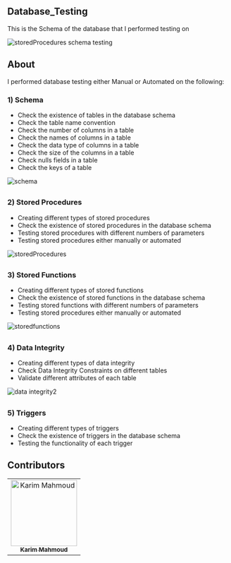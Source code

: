 ## Database_Testing
This is the Schema of the database that I performed testing on

![storedProcedures schema testing](https://github.com/karimmahmoud22/Database_Testing/assets/82693464/bab91c92-a1d1-4bb1-9ee6-32f0eea93fe0)

## About <a name = "about"></a>
I performed database testing either Manual or Automated on the following:
  ### 1) Schema
  - Check the existence of tables in the database schema
  - Check the table name convention
  - Check the number of columns in a table
  - Check the names of columns in a table
  - Check the data type of columns in a table
  - Check the size of the columns in a table
  - Check nulls fields in a table
  - Check the keys of a table

![schema](https://github.com/karimmahmoud22/Database_Testing/assets/82693464/2d7e103b-bb66-4757-b2b4-3c3a239b7d41)

## 

  ### 2) Stored Procedures 
  - Creating different types of stored procedures
  - Check the existence of stored procedures in the database schema
  - Testing stored procedures with different numbers of parameters
  - Testing stored procedures either manually or automated

![storedProcedures](https://github.com/karimmahmoud22/Database_Testing/assets/82693464/a00566dd-c1c3-410e-8839-8e9267e589ac)

## 

  ### 3) Stored Functions 
  - Creating different types of stored functions
  - Check the existence of stored functions in the database schema
  - Testing stored functions with different numbers of parameters
  - Testing stored procedures either manually or automated

![storedfunctions](https://github.com/karimmahmoud22/Database_Testing/assets/82693464/b4668f24-1bc8-4d5a-a4d5-76c3969e42e4)

## 
    
  ### 4) Data Integrity  
  - Creating different types of data integrity
  - Check Data Integrity Constraints on different tables
  - Validate different attributes of each table

![data integrity2](https://github.com/karimmahmoud22/Database_Testing/assets/82693464/39581880-0450-4add-9535-42b8a2bf2b81)

## 

  ### 5) Triggers  
  - Creating different types of triggers
  - Check the existence of triggers in the database schema
  - Testing the functionality of each trigger



## Contributors
<table>
  <tr>
    <td align="center">
    <a href="https://github.com/karimmahmoud22" target="_black">
    <img src="https://avatars.githubusercontent.com/u/82693464?v=4" width="150px;" alt="Karim Mahmoud"/>
    <br />
    <sub><b>Karim Mahmoud</b></sub></a>
    </td>
  </tr>
 </table>
